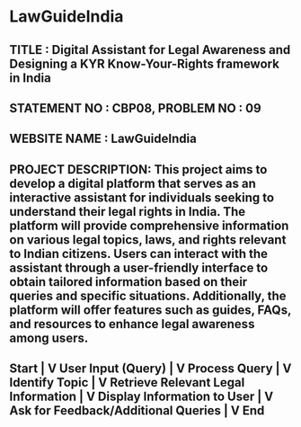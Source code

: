 # LawGuideIndia
TITLE : Digital Assistant for Legal Awareness and Designing a KYR Know-Your-Rights framework in India
----------------------------------------------------------------------------------------------------
STATEMENT NO : CBP08, PROBLEM NO : 09
-----------------------------------------------------------------------------------------------------
WEBSITE NAME : LawGuideIndia
-----------------------------
PROJECT DESCRIPTION: This project aims to develop a digital platform that serves as an interactive assistant for individuals seeking to understand their legal rights in India. The platform will provide comprehensive information on various legal topics, laws, and rights relevant to Indian citizens. Users can interact with the assistant through a user-friendly interface to obtain tailored information based on their queries and specific situations. Additionally, the platform will offer features such as guides, FAQs, and resources to enhance legal awareness among users.
-----------------------------------------------------------------------------------------------------------------------------------------------
  Start
    |
    V
  User Input (Query)
    |
    V
  Process Query
    |
    V
  Identify Topic
    |
    V
  Retrieve Relevant Legal Information
    |
    V
  Display Information to User
    |
    V
  Ask for Feedback/Additional Queries
    |
    V
   End
  -----------------------------------------------------------------------------------------------------------------------------------------------

